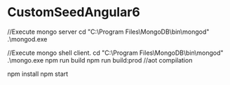 # CustomSeedAngular6

//Execute mongo server
cd "C:\Program Files\MongoDB\bin\mongod"
.\mongod.exe

//Execute mongo shell client. 
cd "C:\Program Files\MongoDB\bin\mongod"
.\mongo.exe
npm run build
npm run build:prod //aot compilation

npm install
npm start


